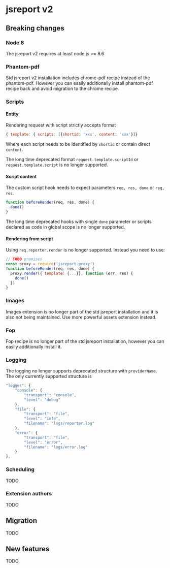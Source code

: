 
# jsreport v2

## Breaking changes

### Node 8
The jsreport v2 requires at least node.js >= 8.6

### Phantom-pdf
Std jsreport v2 installation includes chrome-pdf recipe instead of the phantom-pdf. However you can easily additionally install phantom-pdf recipe back and avoid migration to the chrome recipe.

### Scripts

#### Entity
Rendering request with script strictly accepts format
```js
{ template: { scripts: [{shortid: 'xxx', content: 'xxx'}]}
```
Where each script needs to be identified by `shortid` or contain direct `content`.

The long time deprecated format `request.template.scriptId` or 
`request.template.script` is no longer supported.

#### Script content
The custom script hook needs to expect parameters `req, res, done` or `req, res`.

```js
function beforeRender(req, res, done) {
  done()
}
```

The long time deprecated hooks with single `done` parameter or scripts declared as code in global scope is no longer supported.

#### Rendering from script

Using `req.reporter.render` is no longer supported. Instead you need to use:

```js
// TODO promises
const proxy = require('jsreport-proxy')
function beforeRender(req, res, done) {
  proxy.render({ template: {...}}, function (err, res) {
    done()
  })
}
```

### Images
Images extension is no longer part of the std jsreport installation and it is also not being maintained. Use more powerful assets extension instead.

### Fop
Fop recipe is no longer part of the std jsreport installation, however you can easily additionally install it.

### Logging
The logging no longer supports deprecated structure with `providerName`. The only currently supported structure is

```js
"logger": {
	"console": {
		"transport": "console",
		"level": "debug"
	},
	"file": {
		"transport": "file",
		"level": "info",
		"filename": "logs/reporter.log"
	},
	"error": {
		"transport": "file",
		"level": "error",
		"filename": "logs/error.log"
	}
},
```

### Scheduling
TODO


### Extension authors
TODO

## Migration
TODO

## New features
TODO
